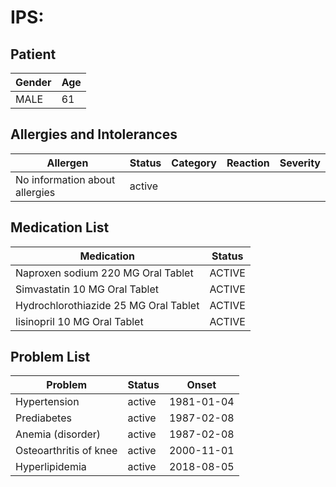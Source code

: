 # IPS:

## Patient

|Gender|Age|
|---|---|
|MALE|61|

## Allergies and Intolerances

|Allergen|Status|Category|Reaction|Severity|
|---|---|---|---|---|
|No information about allergies|active||||

## Medication List

|Medication|Status|
|---|---|
|Naproxen sodium 220 MG Oral Tablet|ACTIVE|
|Simvastatin 10 MG Oral Tablet|ACTIVE|
|Hydrochlorothiazide 25 MG Oral Tablet|ACTIVE|
|lisinopril 10 MG Oral Tablet|ACTIVE|

## Problem List

|Problem|Status|Onset|
|---|---|---|
|Hypertension|active|1981-01-04|
|Prediabetes|active|1987-02-08|
|Anemia (disorder)|active|1987-02-08|
|Osteoarthritis of knee|active|2000-11-01|
|Hyperlipidemia|active|2018-08-05|
